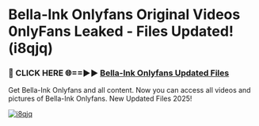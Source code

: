 # Bella-Ink Onlyfans Original Videos 0nlyFans Leaked - Files Updated! (i8qjq)

<h3>🔴 CLICK HERE 🌐==►► <a href="https://tinyurl.com/ehrbuxhb" rel="nofollow">Bella-Ink Onlyfans Updated Files</a></h3>

Get Bella-Ink Onlyfans and all content. Now you can access all videos and pictures of Bella-Ink Onlyfans. New Updated Files 2025!

[![i8qjq](https://i.imgur.com/lVYEuWS.gif)](https://tinyurl.com/ehrbuxhb)
